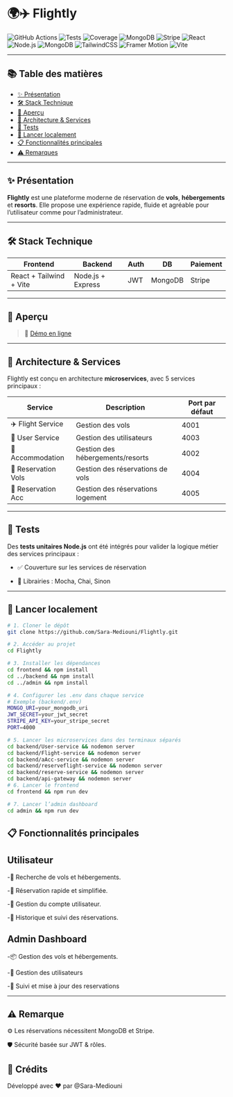 # 🌍✈️ Flightly

![GitHub Actions](https://img.shields.io/github/actions/workflow/status/Sara-Mediouni/Flightly/test.yml?style=for-the-badge)
![Tests](https://img.shields.io/badge/Tests-Passing-brightgreen?style=for-the-badge&logo=jest)
![Coverage](https://img.shields.io/badge/Coverage-85%25-yellowgreen?style=for-the-badge)
![MongoDB](https://img.shields.io/badge/MongoDB-4EA94B?style=for-the-badge&logo=mongodb)
![Stripe](https://img.shields.io/badge/Stripe-635BFF?style=for-the-badge&logo=stripe&logoColor=white)
![React](https://img.shields.io/badge/React-20232A?style=for-the-badge&logo=react&logoColor=61DAFB)
![Node.js](https://img.shields.io/badge/Node.js-339933?style=for-the-badge&logo=nodedotjs&logoColor=white)
![MongoDB](https://img.shields.io/badge/MongoDB-4EA94B?style=for-the-badge&logo=mongodb&logoColor=white)
![TailwindCSS](https://img.shields.io/badge/TailwindCSS-06B6D4?style=for-the-badge&logo=tailwindcss&logoColor=white)
![Framer Motion](https://img.shields.io/badge/Framer--Motion-EF008F?style=for-the-badge&logo=framer&logoColor=white)
![Vite](https://img.shields.io/badge/Vite-646CFF?style=for-the-badge&logo=vite&logoColor=white)

---

## 📚 Table des matières

- [✨ Présentation](#-présentation)
- [🛠️ Stack Technique](#️-stack-technique)
- [📸 Aperçu](#-aperçu)
- [🧱 Architecture & Services](#-architecture--services)
- [🧪 Tests](#-tests)
- [🚀 Lancer localement](#-lancer-localement)
- [📋 Fonctionnalités principales](#-fonctionnalités-principales)
- [⚠️ Remarques](#️-remarques)

---

## ✨ Présentation

**Flightly** est une plateforme moderne de réservation de **vols**, **hébergements** et **resorts**. Elle propose une expérience rapide, fluide et agréable pour l’utilisateur comme pour l’administrateur.

---

## 🛠️ Stack Technique

| Frontend   | Backend            | Auth            | DB      | Paiement |
|------------|--------------------|------------------|---------|----------|
| React + Tailwind + Vite | Node.js + Express | JWT        | MongoDB | Stripe   |

---

## 📸 Aperçu

> 🔗 [Démo en ligne](https://flightly-21xm.vercel.app)

---

## 🧱 Architecture & Services

Flightly est conçu en architecture **microservices**, avec 5 services principaux :

| Service             | Description                        | Port par défaut |
|---------------------|------------------------------------|------------------|
| ✈️ Flight Service    | Gestion des vols                   | 4001             |
| 👤 User Service      | Gestion des utilisateurs           | 4003             |
| 🏨 Accommodation     | Gestion des hébergements/resorts   | 4002             |
| 🧾 Reservation Vols  | Gestion des réservations de vols   | 4004             |
| 🧾 Reservation Acc   | Gestion des réservations logement  | 4005             |

---

## 🧪 Tests

Des **tests unitaires Node.js** ont été intégrés pour valider la logique métier des services principaux :

- ✅ Couverture sur les services de réservation

- 🧪 Librairies : Mocha, Chai, Sinon

---

## 🚀 Lancer localement

```bash
# 1. Cloner le dépôt
git clone https://github.com/Sara-Mediouni/Flightly.git

# 2. Accéder au projet
cd Flightly

# 3. Installer les dépendances
cd frontend && npm install
cd ../backend && npm install
cd ../admin && npm install

# 4. Configurer les .env dans chaque service
# Exemple (backend/.env)
MONGO_URI=your_mongodb_uri
JWT_SECRET=your_jwt_secret
STRIPE_API_KEY=your_stripe_secret
PORT=4000

# 5. Lancer les microservices dans des terminaux séparés
cd backend/User-service && nodemon server
cd backend/Flight-service && nodemon server
cd backend/aAcc-service && nodemon server
cd backend/reserveflight-service && nodemon server
cd backend/reserve-service && nodemon server
cd backend/api-gateway && nodemon server
# 6. Lancer le frontend
cd frontend && npm run dev

# 7. Lancer l’admin dashboard
cd admin && npm run dev

```
 ## 📋 Fonctionnalités principales
 ##  Utilisateur
-🔎 Recherche de vols et hébergements.

-📅 Réservation rapide et simplifiée.

-👤 Gestion du compte utilisateur.

-🧾 Historique et suivi des réservations.

##  Admin Dashboard
-📦 Gestion des vols et hébergements.

-👤 Gestion des utilisateurs

-🧾 Suivi et mise à jour des reservations

---

## ⚠️ Remarque
⚙️ Les réservations nécessitent MongoDB et Stripe.

🛡️ Sécurité basée sur JWT & rôles.

## 🙌 Crédits

Développé avec ❤️ par @Sara-Mediouni
